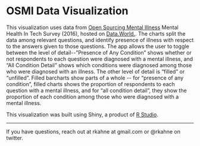# OSMI Data Visualization
This visualization uses data from [Open Sourcing Mental Illness](https://osmihelp.org/) Mental Health In Tech Survey (2016), hosted on [Data.World.](https://data.world/kittybot/osmi-mental-health-tech-2016).  The charts split the data among relevant questions, and identify presence of illness with respect to the answers given to those questions.  The app allows the user to toggle between the level of detail--”Presence of Any Condition” shows whether or not respondents to each question were diagnosed with a mental illness, and “All Condition Detail” shows which conditions were diagnosed among those who were diagnosed with an illness.  The other level of detail is “filled” or “unfilled”.  Filled barcharts show parts of a whole -- for “presence of any condition”, filled charts shows the proportion of respondents to each question with a mental illness, and for “all condition detail”, they show the proportion of each condition among those who were diagnosed with a mental illness.

This visualization was built using Shiny, a product of [R Studio](https://www.rstudio.com/).
***
If you have questions, reach out at rkahne at gmail.com or @rkahne on twitter.
